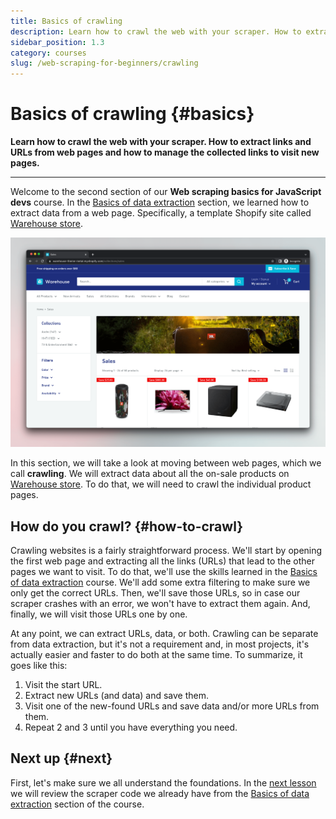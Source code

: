 ```yaml
---
title: Basics of crawling
description: Learn how to crawl the web with your scraper. How to extract links and URLs from web pages and how to manage the collected links to visit new pages.
sidebar_position: 1.3
category: courses
slug: /web-scraping-for-beginners/crawling
---
```


# Basics of crawling {#basics}

**Learn how to crawl the web with your scraper. How to extract links and URLs from web pages and how to manage the collected links to visit new pages.**

---

Welcome to the second section of our **Web scraping basics for JavaScript devs** course. In the [Basics of data extraction](../data_extraction/index.md) section, we learned how to extract data from a web page. Specifically, a template Shopify site called [Warehouse store](https://warehouse-theme-metal.myshopify.com/).

![on-sale category of Warehouse store](./images/warehouse-store.png)

In this section, we will take a look at moving between web pages, which we call **crawling**. We will extract data about all the on-sale products on [Warehouse store](https://warehouse-theme-metal.myshopify.com/collections/sales). To do that, we will need to crawl the individual product pages.

## How do you crawl? {#how-to-crawl}

Crawling websites is a fairly straightforward process. We'll start by opening the first web page and extracting all the links (URLs) that lead to the other pages we want to visit. To do that, we'll use the skills learned in the [Basics of data extraction](../data_extraction/index.md) course. We'll add some extra filtering to make sure we only get the correct URLs. Then, we'll save those URLs, so in case our scraper crashes with an error, we won't have to extract them again. And, finally, we will visit those URLs one by one.

At any point, we can extract URLs, data, or both. Crawling can be separate from data extraction, but it's not a requirement and, in most projects, it's actually easier and faster to do both at the same time. To summarize, it goes like this:

1. Visit the start URL.
2. Extract new URLs (and data) and save them.
3. Visit one of the new-found URLs and save data and/or more URLs from them.
4. Repeat 2 and 3 until you have everything you need.

## Next up {#next}

First, let's make sure we all understand the foundations. In the [next lesson](./recap_extraction_basics.md) we will review the scraper code we already have from the [Basics of data extraction](../data_extraction/index.md) section of the course.
